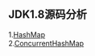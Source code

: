 ## JDK1.8源码分析   
1.[HashMap](https://github.com/chenxingxing6/java8/blob/master/src/main/java/java/util/HashMap.java)   
2.[ConcurrentHashMap](https://github.com/chenxingxing6/java8/blob/master/src/main/java/java/util/ConcurrentHashMap.java)